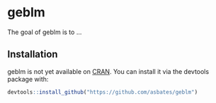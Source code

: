 # geblm

The goal of geblm is to ...

## Installation

geblm is not yet available on [CRAN](https://CRAN.R-project.org). You can install it via the devtools package with:

``` r
devtools::install_github("https://github.com/asbates/geblm")
```

